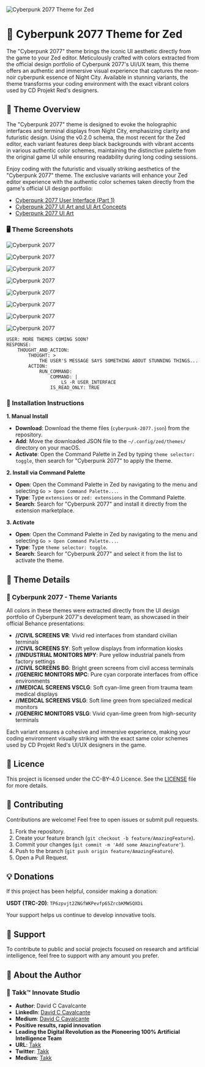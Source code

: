 ![Cyberpunk 2077 Theme for Zed](https://github.com/Takk8IS/cyberpunk-2077-theme-for-zed/blob/main/images/screenshot-01.png?raw=true)

# 🌆 Cyberpunk 2077 Theme for Zed

The "Cyberpunk 2077" theme brings the iconic UI aesthetic directly from the game to your Zed editor. Meticulously crafted with colors extracted from the official design portfolio of Cyberpunk 2077's UI/UX team, this theme offers an authentic and immersive visual experience that captures the neon-noir cyberpunk essence of Night City. Available in stunning variants, the theme transforms your coding environment with the exact vibrant colors used by CD Projekt Red's designers.

## 🤖 Theme Overview

The "Cyberpunk 2077" theme is designed to evoke the holographic interfaces and terminal displays from Night City, emphasizing clarity and futuristic design. Using the v0.2.0 schema, the most recent for the Zed editor, each variant features deep black backgrounds with vibrant accents in various authentic color schemes, maintaining the distinctive palette from the original game UI while ensuring readability during long coding sessions.

Enjoy coding with the futuristic and visually striking aesthetics of the "Cyberpunk 2077" theme. The exclusive variants will enhance your Zed editor experience with the authentic color schemes taken directly from the game's official UI design portfolio:

- [Cyberpunk 2077 User Interface (Part 1)](<https://www.behance.net/gallery/118663901/Cyberpunk-2077User-Interface-(Part-1)>)
- [Cyberpunk 2077 UI Art and UI Art Concepts](https://www.behance.net/gallery/127222375/Cyberpunk-2077-UI-Art-and-UI-Art-Concepts)
- [Cyberpunk 2077 UI Art](https://www.behance.net/gallery/120401689/Cyberpunk-2077-UI-Art)

### 🖥️ Theme Screenshots

![Cyberpunk 2077](https://github.com/Takk8IS/cyberpunk-2077-theme-for-zed/blob/main/images/screenshot-02.png?raw=true)

![Cyberpunk 2077](https://github.com/Takk8IS/cyberpunk-2077-theme-for-zed/blob/main/images/screenshot-03.png?raw=true)

![Cyberpunk 2077](https://github.com/Takk8IS/cyberpunk-2077-theme-for-zed/blob/main/images/screenshot-04.png?raw=true)

![Cyberpunk 2077](https://github.com/Takk8IS/cyberpunk-2077-theme-for-zed/blob/main/images/screenshot-05.png?raw=true)

![Cyberpunk 2077](https://github.com/Takk8IS/cyberpunk-2077-theme-for-zed/blob/main/images/screenshot-06.png?raw=true)

![Cyberpunk 2077](https://github.com/Takk8IS/cyberpunk-2077-theme-for-zed/blob/main/images/screenshot-07.png?raw=true)

![Cyberpunk 2077](https://github.com/Takk8IS/cyberpunk-2077-theme-for-zed/blob/main/images/screenshot-08.png?raw=true)

![Cyberpunk 2077](https://github.com/Takk8IS/cyberpunk-2077-theme-for-zed/blob/main/images/screenshot-09.png?raw=true)

```
USER: MORE THEMES COMING SOON?
RESPONSE:
    THOUGHT_AND_ACTION:
        THOUGHT: >
            THE USER'S MESSAGE SAYS SOMETHING ABOUT STUNNING THINGS...
        ACTION:
            RUN_COMMAND:
                COMMAND: |
                    LS -R USER_INTERFACE
                IS_READ_ONLY: TRUE
```

### 💾 Installation Instructions

**1. Manual Install**

- **Download**: Download the theme files (`cyberpunk-2077.json`) from the repository.
- **Add**: Move the downloaded JSON file to the `~/.config/zed/themes/` directory on your macOS.
- **Activate**: Open the Command Palette in Zed by typing `theme selector: toggle`, then search for "Cyberpunk 2077" to apply the theme.

**2. Install via Command Palette**

- **Open**: Open the Command Palette in Zed by navigating to the menu and selecting `Go > Open Command Palette...`.
- **Type**: Type `extensions` or `zed: extensions` in the Command Palette.
- **Search**: Search for "Cyberpunk 2077" and install it directly from the extension marketplace.

**3. Activate**

- **Open**: Open the Command Palette in Zed by navigating to the menu and selecting `Go > Open Command Palette...`.
- **Type**: Type `theme selector: toggle`.
- **Search**: Search for "Cyberpunk 2077" and select it from the list to activate the theme.

## 🎨 Theme Details

### 🌙 Cyberpunk 2077 - Theme Variants

All colors in these themes were extracted directly from the UI design portfolio of Cyberpunk 2077's development team, as showcased in their official Behance presentations:

- **//CIVIL SCREENS VR**: Vivid red interfaces from standard civilian terminals
- **//CIVIL SCREENS SY**: Soft yellow displays from information kiosks
- **//INDUSTRIAL MONITORS MPY**: Pure yellow industrial panels from factory settings
- **//CIVIL SCREENS BG**: Bright green screens from civil access terminals
- **//GENERIC MONITORS MPC**: Pure cyan corporate interfaces from office environments
- **//MEDICAL SCREENS VSCLG**: Soft cyan-lime green from trauma team medical displays
- **//MEDICAL SCREENS VSLG**: Soft lime green from specialized medical monitors
- **//GENERIC MONITORS VSLG**: Vivid cyan-lime green from high-security terminals

Each variant ensures a cohesive and immersive experience, making your coding environment visually striking with the exact same color schemes used by CD Projekt Red's UI/UX designers in the game.

## 📜 Licence

This project is licensed under the CC-BY-4.0 Licence. See the [LICENSE](LICENSE) file for more details.

## 🤝 Contributing

Contributions are welcome! Feel free to open issues or submit pull requests.

1. Fork the repository.
2. Create your feature branch (`git checkout -b feature/AmazingFeature`).
3. Commit your changes (`git commit -m 'Add some AmazingFeature'`).
4. Push to the branch (`git push origin feature/AmazingFeature`).
5. Open a Pull Request.

## 💡 Donations

If this project has been helpful, consider making a donation:

**USDT (TRC-20)**: `TP6zpvjt2ZNGfWKPevfp65ZrcbKMWSQXDi`

Your support helps us continue to develop innovative tools.

## 🔧 Support

To contribute to public and social projects focused on research and artificial intelligence, feel free to support with any amount you prefer.

## 👥 About the Author

### 🧠 Takk™ Innovate Studio

- **Author**: David C Cavalcante
- **LinkedIn**: [David C Cavalcante](https://www.linkedin.com/in/hellodav/)
- **Medium**: [David C Cavalcante](https://medium.com/@davcavalcante/)
- **Positive results, rapid innovation**
- **Leading the Digital Revolution as the Pioneering 100% Artificial Intelligence Team**
- **URL**: [Takk](https://takk.ag/)
- **Twitter**: [Takk](https://twitter.com/takk8is/)
- **Medium**: [Takk](https://takk8is.medium.com/)
